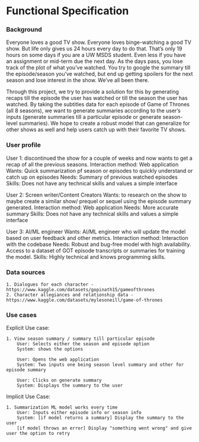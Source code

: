 # Functional Specification

### Background

Everyone loves a good TV show. Everyone loves binge-watching a good TV show. But life only gives us 24 hours every day to do that. That’s only 19 hours on some days if you are a UW MSDS student. Even less if you have an assignment or mid-term due the next day. As the days pass, you lose track of the plot of what you’ve watched. You try to google the summary till the episode/season you’ve watched, but end up getting spoilers for the next season and lose interest in the show. We’ve all been there.

Through this project, we try to provide a solution for this by generating recaps till the episode the user has watched or till the season the user has watched. By taking the subtitles data for each episode of Game of Thrones (all 8 seasons), we want to generate summaries according to the user’s inputs (generate summaries till a particular episode or generate season-level summaries). We hope to create a robust model that can generalize for other shows as well and help users catch up with their favorite TV shows.

### User profile

User 1: discontinued the show for a couple of weeks and now wants to get a recap of all the previous seasons.
Interaction method: Web application
Wants: Quick summarization pf season or episodes to quickly understand or catch up on episodes
Needs: Summary of previous watched episodes
Skills: Does not have any technical skills and values a simple interface

User 2: Screen writer/Content Creators
Wants: to research on the show to maybe create a similar show/ prequel or sequel using the episode summary generated.
Interaction method: Web application
Needs: More accurate summary
Skills: Does not have any technical skills and values a simple interface

User 3: AI/ML engineer
Wants:  AI/ML engineer who will update the model based on user feedback and other metrics.
Interaction method: Interaction with the codebase
Needs: Robust and bug-free model with high availability. Access to a dataset of GOT episode transcripts or summaries for training the model.
Skills: Highly technical and knows programming skills.


### Data sources

    1. Dialogues for each character - https://www.kaggle.com/datasets/gopinath15/gameofthrones
    2. Character allegiances and relationship data -https://www.kaggle.com/datasets/mylesoneill/game-of-thrones

### Use cases

Explicit Use case: 

    1. View season summary / summary till particular episode
        User: Selects either the season and episode option
        System: shows the options

        User: Opens the web application
        System: Two inputs one being season level summary and other for episode summary

        User: Clicks on generate summary
        System: Displays the summary to the user



Implicit Use Case: 

    1. Summarization ML model works every time
        User: Inputs either episode info or season info
        System: [if model returns a summary] Display the summary to the user
        [if model throws an error] Display "something went wrong" and give user the option to retry
